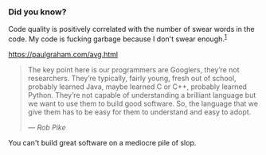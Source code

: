 ### Did you know?

Code quality is positively correlated with the number of swear words in the code. My code is fucking garbage because I don't swear enough.<sup>[1]</sup>

https://paulgraham.com/avg.html

> The key point here is our programmers are Googlers, they’re not researchers. They’re typically, fairly young, fresh out of school, probably learned Java, maybe learned C or C++, probably learned Python. They’re not capable of understanding a brilliant language but we want to use them to build good software. So, the language that we give them has to be easy for them to understand and easy to adopt.
>
> &mdash; <cite>Rob Pike</cite>

You can't build great software on a mediocre pile of slop.

[1]: https://cme.h-its.org/exelixis/pubs/JanThesis.pdf

<!-- blah blah blah-->
<!--
**Pannoniae/Pannoniae** is a ✨ _special_ ✨ repository because its `README.md` (this file) appears on your GitHub profile.

Here are some ideas to get you started:

- 🔭 I’m currently working on ...
- 🌱 I’m currently learning ...
- 👯 I’m looking to collaborate on ...
- 🤔 I’m looking for help with ...
- 💬 Ask me about ...
- 📫 How to reach me: ...
- 😄 Pronouns: ...
- ⚡ Fun fact: ...
-->
